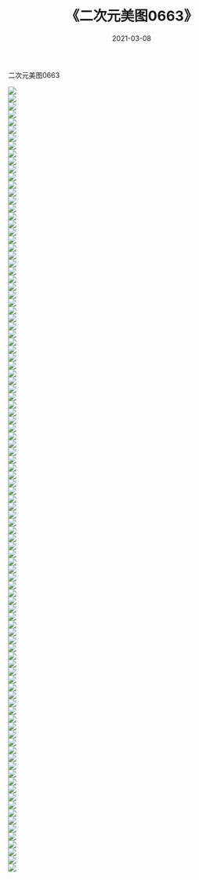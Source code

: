 ﻿---
layout: post
title:  《二次元美图0663》
date:   2021-03-08
img: http://imgx.orgx.ga/二次元/2021/二次元美图0663/000.jpg
categories: [美女, 清纯, 唯美]
---

二次元美图0663

 ![](http://imgx.orgx.ga/二次元/2021/二次元美图0663/001.png) <br>![](http://imgx.orgx.ga/二次元/2021/二次元美图0663/002.png) <br>![](http://imgx.orgx.ga/二次元/2021/二次元美图0663/003.png) <br>![](http://imgx.orgx.ga/二次元/2021/二次元美图0663/004.png) <br>![](http://imgx.orgx.ga/二次元/2021/二次元美图0663/005.png) <br>![](http://imgx.orgx.ga/二次元/2021/二次元美图0663/006.png) <br>![](http://imgx.orgx.ga/二次元/2021/二次元美图0663/007.png) <br>![](http://imgx.orgx.ga/二次元/2021/二次元美图0663/008.png) <br>![](http://imgx.orgx.ga/二次元/2021/二次元美图0663/009.png) <br>![](http://imgx.orgx.ga/二次元/2021/二次元美图0663/010.png) <br>![](http://imgx.orgx.ga/二次元/2021/二次元美图0663/011.png) <br>![](http://imgx.orgx.ga/二次元/2021/二次元美图0663/012.png) <br>![](http://imgx.orgx.ga/二次元/2021/二次元美图0663/013.png) <br>![](http://imgx.orgx.ga/二次元/2021/二次元美图0663/014.png) <br>![](http://imgx.orgx.ga/二次元/2021/二次元美图0663/015.png) <br>![](http://imgx.orgx.ga/二次元/2021/二次元美图0663/016.png) <br>![](http://imgx.orgx.ga/二次元/2021/二次元美图0663/017.png) <br>![](http://imgx.orgx.ga/二次元/2021/二次元美图0663/018.png) <br>![](http://imgx.orgx.ga/二次元/2021/二次元美图0663/019.png) <br>![](http://imgx.orgx.ga/二次元/2021/二次元美图0663/020.png) <br>![](http://imgx.orgx.ga/二次元/2021/二次元美图0663/021.png) <br>![](http://imgx.orgx.ga/二次元/2021/二次元美图0663/022.png) <br>![](http://imgx.orgx.ga/二次元/2021/二次元美图0663/023.png) <br>![](http://imgx.orgx.ga/二次元/2021/二次元美图0663/024.png) <br>![](http://imgx.orgx.ga/二次元/2021/二次元美图0663/025.png) <br>![](http://imgx.orgx.ga/二次元/2021/二次元美图0663/026.png) <br>![](http://imgx.orgx.ga/二次元/2021/二次元美图0663/027.png) <br>![](http://imgx.orgx.ga/二次元/2021/二次元美图0663/028.png) <br>![](http://imgx.orgx.ga/二次元/2021/二次元美图0663/029.png) <br>![](http://imgx.orgx.ga/二次元/2021/二次元美图0663/030.png) <br>![](http://imgx.orgx.ga/二次元/2021/二次元美图0663/031.png) <br>![](http://imgx.orgx.ga/二次元/2021/二次元美图0663/032.png) <br>![](http://imgx.orgx.ga/二次元/2021/二次元美图0663/033.png) <br>![](http://imgx.orgx.ga/二次元/2021/二次元美图0663/034.png) <br>![](http://imgx.orgx.ga/二次元/2021/二次元美图0663/035.png) <br>![](http://imgx.orgx.ga/二次元/2021/二次元美图0663/036.png) <br>![](http://imgx.orgx.ga/二次元/2021/二次元美图0663/037.png) <br>![](http://imgx.orgx.ga/二次元/2021/二次元美图0663/038.png) <br>![](http://imgx.orgx.ga/二次元/2021/二次元美图0663/039.png) <br>![](http://imgx.orgx.ga/二次元/2021/二次元美图0663/040.png) <br>![](http://imgx.orgx.ga/二次元/2021/二次元美图0663/041.png) <br>![](http://imgx.orgx.ga/二次元/2021/二次元美图0663/042.png) <br>![](http://imgx.orgx.ga/二次元/2021/二次元美图0663/043.png) <br>![](http://imgx.orgx.ga/二次元/2021/二次元美图0663/044.png) <br>![](http://imgx.orgx.ga/二次元/2021/二次元美图0663/045.png) <br>![](http://imgx.orgx.ga/二次元/2021/二次元美图0663/046.png) <br>![](http://imgx.orgx.ga/二次元/2021/二次元美图0663/047.png) <br>![](http://imgx.orgx.ga/二次元/2021/二次元美图0663/048.png) <br>![](http://imgx.orgx.ga/二次元/2021/二次元美图0663/049.png) <br>![](http://imgx.orgx.ga/二次元/2021/二次元美图0663/050.png) <br>![](http://imgx.orgx.ga/二次元/2021/二次元美图0663/051.png) <br>![](http://imgx.orgx.ga/二次元/2021/二次元美图0663/052.png) <br>![](http://imgx.orgx.ga/二次元/2021/二次元美图0663/053.png) <br>![](http://imgx.orgx.ga/二次元/2021/二次元美图0663/054.png) <br>![](http://imgx.orgx.ga/二次元/2021/二次元美图0663/055.png) <br>![](http://imgx.orgx.ga/二次元/2021/二次元美图0663/056.png) <br>![](http://imgx.orgx.ga/二次元/2021/二次元美图0663/057.png) <br>![](http://imgx.orgx.ga/二次元/2021/二次元美图0663/058.png) <br>![](http://imgx.orgx.ga/二次元/2021/二次元美图0663/059.png) <br>![](http://imgx.orgx.ga/二次元/2021/二次元美图0663/060.png) <br>![](http://imgx.orgx.ga/二次元/2021/二次元美图0663/061.png) <br>![](http://imgx.orgx.ga/二次元/2021/二次元美图0663/062.png) <br>![](http://imgx.orgx.ga/二次元/2021/二次元美图0663/063.png) <br>![](http://imgx.orgx.ga/二次元/2021/二次元美图0663/064.png) <br>![](http://imgx.orgx.ga/二次元/2021/二次元美图0663/065.png) <br>![](http://imgx.orgx.ga/二次元/2021/二次元美图0663/066.png) <br>![](http://imgx.orgx.ga/二次元/2021/二次元美图0663/067.png) <br>![](http://imgx.orgx.ga/二次元/2021/二次元美图0663/068.png) <br>![](http://imgx.orgx.ga/二次元/2021/二次元美图0663/069.png) <br>![](http://imgx.orgx.ga/二次元/2021/二次元美图0663/070.png) <br>![](http://imgx.orgx.ga/二次元/2021/二次元美图0663/071.png) <br>![](http://imgx.orgx.ga/二次元/2021/二次元美图0663/072.png) <br>![](http://imgx.orgx.ga/二次元/2021/二次元美图0663/073.png) <br>![](http://imgx.orgx.ga/二次元/2021/二次元美图0663/074.png) <br>![](http://imgx.orgx.ga/二次元/2021/二次元美图0663/075.png) <br>![](http://imgx.orgx.ga/二次元/2021/二次元美图0663/076.png) <br>![](http://imgx.orgx.ga/二次元/2021/二次元美图0663/077.png) <br>![](http://imgx.orgx.ga/二次元/2021/二次元美图0663/078.png) <br>![](http://imgx.orgx.ga/二次元/2021/二次元美图0663/079.png) <br>![](http://imgx.orgx.ga/二次元/2021/二次元美图0663/080.png) <br>![](http://imgx.orgx.ga/二次元/2021/二次元美图0663/081.png) <br>![](http://imgx.orgx.ga/二次元/2021/二次元美图0663/082.png) <br>![](http://imgx.orgx.ga/二次元/2021/二次元美图0663/083.png) <br>![](http://imgx.orgx.ga/二次元/2021/二次元美图0663/084.png) <br>![](http://imgx.orgx.ga/二次元/2021/二次元美图0663/085.png) <br>![](http://imgx.orgx.ga/二次元/2021/二次元美图0663/086.png) <br>![](http://imgx.orgx.ga/二次元/2021/二次元美图0663/087.png) <br>![](http://imgx.orgx.ga/二次元/2021/二次元美图0663/088.png) <br>![](http://imgx.orgx.ga/二次元/2021/二次元美图0663/089.png) <br>![](http://imgx.orgx.ga/二次元/2021/二次元美图0663/090.png) <br>![](http://imgx.orgx.ga/二次元/2021/二次元美图0663/091.png) <br>![](http://imgx.orgx.ga/二次元/2021/二次元美图0663/092.png) <br>![](http://imgx.orgx.ga/二次元/2021/二次元美图0663/093.png) <br>![](http://imgx.orgx.ga/二次元/2021/二次元美图0663/094.png) <br>![](http://imgx.orgx.ga/二次元/2021/二次元美图0663/095.png) <br>![](http://imgx.orgx.ga/二次元/2021/二次元美图0663/096.png) <br>![](http://imgx.orgx.ga/二次元/2021/二次元美图0663/097.png) <br>![](http://imgx.orgx.ga/二次元/2021/二次元美图0663/098.png) <br>![](http://imgx.orgx.ga/二次元/2021/二次元美图0663/099.png) <br>![](http://imgx.orgx.ga/二次元/2021/二次元美图0663/100.png) <br>